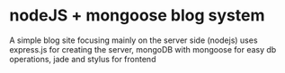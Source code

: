 nodeJS + mongoose blog system
====
A simple blog site focusing mainly on the server side (nodejs)
uses express.js for creating the server,
mongoDB with mongoose for easy db operations,
jade and stylus for frontend
